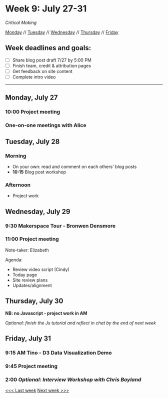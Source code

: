 # Week 9: July 27-31

*Critical Making*

[Monday](#monday-july-27) // [Tuesday](#tuesday-july-28) // [Wednesday](#wednesday-july-29) // [Thursday](#thursday-july-30) // [Friday](#friday-july-31)

## Week deadlines and goals:
- [ ] Share blog post draft 7/27 by 5:00 PM
- [ ] Finish team, credit & attribution pages
- [ ] Get feedback on site content
- [ ] Complete intro video

---

## Monday, July 27

### 10:00 Project meeting

### One-on-one meetings with Alice

## Tuesday, July 28

### Morning
- On your own: read and comment on each others' blog posts
- **10:15** Blog post workshop

### Afternoon
- Project work

## Wednesday, July 29

### 9:30 Makerspace Tour - Bronwen Densmore

### 11:00 Project meeting

Note-taker: Elizabeth

Agenda:
- Review video script (Cindy)
- Today page
- Site review plans
- Updates/alignment

## Thursday, July 30

**NB: no Javascript - project work in AM**

*Optional: finish the Js tutorial and reflect in chat by the end of next week*

## Friday, July 31

### 9:15 AM Tino - D3 Data Visualization Demo

### 9:45 Project meeting

### 2:00 *Optional: Interview Workshop with Chris Boyland*


[<<< Last week](/8-sustain.md) [Next week >>>](10-end.md)
